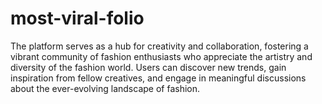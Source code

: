 # most-viral-folio
The platform serves as a hub for creativity and collaboration, fostering a vibrant community of fashion enthusiasts who appreciate the artistry and diversity of the fashion world. Users can discover new trends, gain inspiration from fellow creatives, and engage in meaningful discussions about the ever-evolving landscape of fashion.  
